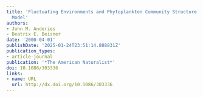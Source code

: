 ```yaml
---
title: 'Fluctuating Environments and Phytoplankton Community Structure: A Stochastic
  Model'
authors:
- John M. Anderies
- Beatrix E. Beisner
date: '2000-04-01'
publishDate: '2025-01-24T23:51:14.888831Z'
publication_types:
- article-journal
publication: '*The American Naturalist*'
doi: 10.1086/303336
links:
- name: URL
  url: http://dx.doi.org/10.1086/303336
---
```

